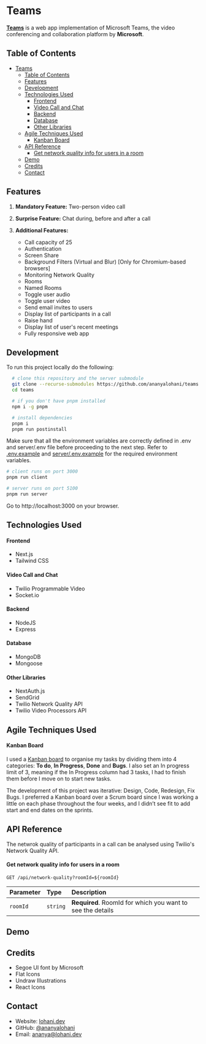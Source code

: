 # Teams

[**Teams**](https://msft.lohani.dev) is a web app implementation of Microsoft Teams, the video conferencing and collaboration platform by **Microsoft**.

## Table of Contents

- [Teams](#teams)
  - [Table of Contents](#table-of-contents)
  - [Features](#features)
  - [Development](#development)
  - [Technologies Used](#technologies-used)
      - [Frontend](#frontend)
      - [Video Call and Chat](#video-call-and-chat)
      - [Backend](#backend)
      - [Database](#database)
      - [Other Libraries](#other-libraries)
  - [Agile Techniques Used](#agile-techniques-used)
      - [Kanban Board](#kanban-board)
  - [API Reference](#api-reference)
      - [Get network quality info for users in a room](#get-network-quality-info-for-users-in-a-room)
  - [Demo](#demo)
  - [Credits](#credits)
  - [Contact](#contact)

## Features

1. **Mandatory Feature:** Two-person video call

2. **Surprise Feature:** Chat during, before and after a call

3. **Additional Features:**
   - Call capacity of 25
   - Authentication
   - Screen Share
   - Background Filters (Virtual and Blur) [Only for Chromium-based browsers]
   - Monitoring Network Quality
   - Rooms
   - Named Rooms
   - Toggle user audio
   - Toggle user video
   - Send email invites to users
   - Display list of participants in a call
   - Raise hand
   - Display list of user's recent meetings
   - Fully responsive web app

## Development

To run this project locally do the following:

```bash
  # clone this repository and the server submodule
  git clone --recurse-submodules https://github.com/ananyalohani/teams.git
  cd teams

  # if you don't have pnpm installed
  npm i -g pnpm

  # install dependencies
  pnpm i
  pnpm run postinstall
```

Make sure that all the environment variables are correctly defined in .env and server/.env file before proceeding to the next step. Refer to [.env.example](.env.example) and [server/.env.example](server/.env.example) for the required environment variables.

```bash
# client runs on port 3000
pnpm run client

# server runs on port 5100
pnpm run server
```

Go to http://localhost:3000 on your browser.

## Technologies Used

#### Frontend

- Next.js
- Tailwind CSS

#### Video Call and Chat

- Twilio Programmable Video
- Socket.io

#### Backend

- NodeJS
- Express

#### Database

- MongoDB
- Mongoose

#### Other Libraries

- NextAuth.js
- SendGrid
- Twilio Network Quality API
- Twilio Video Processors API

## Agile Techniques Used

#### Kanban Board

I used a [Kanban board](<(https://github.com/users/ananyalohani/projects/2)>) to organise my tasks by dividing them into 4 categories: **To do**, **In Progress**, **Done** and **Bugs**. I also set an In progress limit of 3, meaning if the In Progress column had 3 tasks, I had to finish them before I move on to start new tasks.

The development of this project was iterative: Design, Code, Redesign, Fix Bugs. I preferred a Kanban board over a Scrum board since I was working a little on each phase throughout the four weeks, and I didn’t see fit to add start and end dates on the sprints.

## API Reference

The netwrok quality of participants in a call can be analysed using Twilio's Network Quality API.

#### Get network quality info for users in a room

```http
GET /api/network-quality?roomId=${roomId}
```

| Parameter | Type     | Description                                                |
| :-------- | :------- | :--------------------------------------------------------- |
| `roomId`  | `string` | **Required**. RoomId for which you want to see the details |

## Demo

## Credits

- Segoe UI font by Microsoft
- Flat Icons
- Undraw Illustrations
- React Icons

## Contact

- Website: [lohani.dev](https://lohani.dev/)
- GitHub: [@ananyalohani](https://github.com/ananyalohani/)
- Email: [ananya@lohani.dev](mailto:ananya@lohani.dev)

